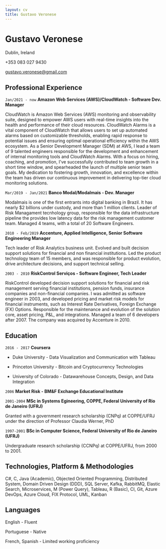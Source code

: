 ```yaml
---
layout: cv
title: Gustavo Veronese
---
```

# Gustavo Veronese
Dublin, Ireland

+353 083 027 9430

<div id="webaddress">
<a href="gustavo.veronese@gmail.com">gustavo.veronese@gmail.com</a>
</div>


## Professional Experience

`Jan/2021 - now`
__Amazon Web Services (AWS)/CloudWatch - Software Dev. Manager__

CloudWatch is Amazon Web Services (AWS) monitoring and observability suite, designed to empower AWS users with real-time insights into the health and performance of their cloud resources. CloudWatch Alarms is a vital component of CloudWatch that allows users to set up automated alarms based on customizable thresholds, enabling rapid response to potential issues and ensuring optimal operational efficiency within the AWS ecosystem. As a Senior Development Manager (SDM) at AWS, I lead a team of 9 talented engineers responsible for the development and enhancement of internal monitoring tools and CloudWatch Alarms. With a focus on hiring, coaching, and promotion, I've successfully contributed to team growth in a short time window, and spearheaded the launch of multiple senior team goals. My dedication to fostering growth, innovation, and excellence within the team has driven our continuous improvement in delivering top-tier cloud monitoring solutions.


`Mar/2019 - Jan/2021`
__Banco Modal/Modalmais - Dev. Manager__

Modalmais is one of the first entrants into digital banking in Brazil. It has nearly $2 billions under custody, and more than 1 million clients. Leader of Risk Managament tecnhology group, responsible for the data infrastructure pipeline the provides low latency data for the risk management customer team. Managed 4 teams, with a total of 20 Software Engineers. 

`2010 - Feb/2019`
__Accenture, Applied Intelligence, Senior Software Engineering Manager__

Tech leader of Risk Analytics business unit. Evolved and built decision support solutions for financial and non financial institutions. Led the product technology team of 15 members, and was responsible for  product evolution, drive architecture decisions, and support technical selling.


`2003 - 2010`
__RiskControl Serviços - Software Engineer, Tech Leader__

RiskControl developed decision support solutions for financial and risk management serving financial institutions, pension funds, insurance companies and non-financial companies. 
I was admitted as software engineer in 2003, and developed pricing and market risk models for financial instruments, such as Interest Rate Derivatives, Foreign Exchange (FX) Options. Responsible for the maintenance and evolution of the solution core, asset pricing, P&L, and integrations. Managed a team of 6 developers after 2007. The company was acquired by Accenture in 2010. 

## Education

`2016 - 2017`
__Coursera__

* Duke University - Data Visualization and Communication with Tableau

* Princeton University - Bitcoin and Cryptocurrency Technologies

* University of Colorado - Datawarehouse Concepts, Design, and Data Integration

`2006`
__Market Risk - BM&F Exchange Educational Institute__

`2001-2004`
__MSc in Systems Egineering, COPPE, Federal University of Rio de Janeiro (UFRJ)__

 Granted with a government research scholarship (CNPq) at COPPE/UFRJ under the direction of Professor Claudia Werner, PhD
 

`1997-2001`
__BSc in Computer Science, Federal University of Rio de Janeiro (UFRJ)__

Undergraduate research scholarship (CCNPq) at COPPE/UFRJ, from 2000 to 2001.

## Technologies, Platform & Methodologies

C#, C, Java (Academic), Objected Oriented Programming,  Distributed System, Domain Driven
Design (DDD), SQL Server, Kafka, RabbitMQ, Elastic Search, Microservices, M (Power Query), Tableau, R (Basic), CI, Git, Azure DevOps, Azure Cloud, FIX Protocol, UML, Kanban 

## Languages

English - Fluent

Portuguese - Native 

French, Spanish - Limited working proficiency

<!-- ### Footer

Last updated: December 2020 -->


